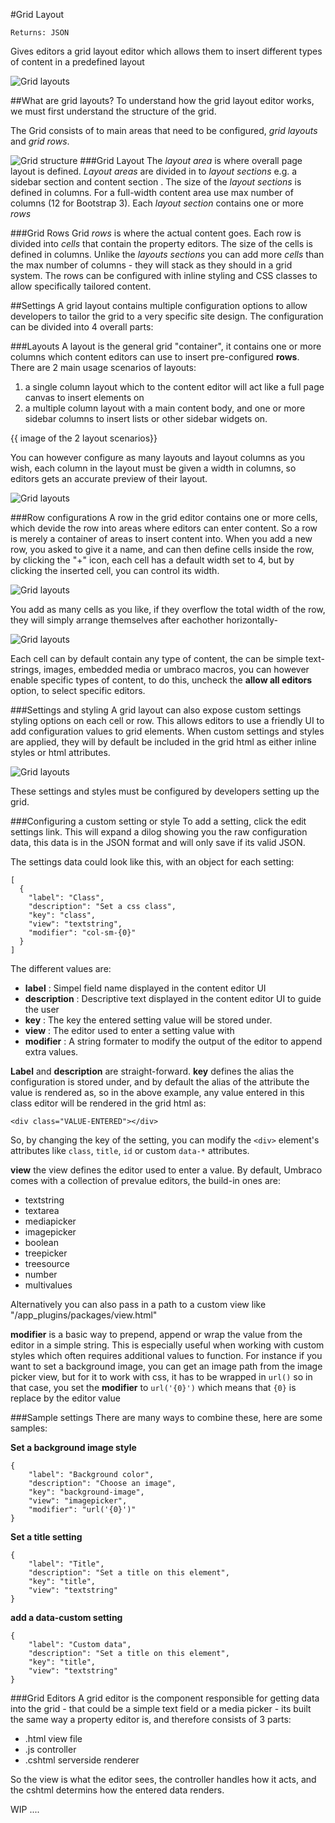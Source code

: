 #Grid Layout

`Returns: JSON`

Gives editors a grid layout editor which allows them to insert different types of content in a predefined layout

![Grid layouts](images/Grid-Layout/editor.png)



##What are grid layouts?
To understand how the grid layout editor works, we must first understand the structure of the grid.

The Grid consists of to main areas that need to be configured, *grid layouts* and *grid rows*.

![Grid structure](images/Grid-Layout/grid-wireframe.jpg)
###Grid Layout
The *layout area* is where overall page layout is defined. 
*Layout areas* are divided in to *layout sections* e.g. a sidebar section and content section	. The size of the *layout sections* is defined in columns. For a full-width content area use max number of columns (12 for Bootstrap 3). Each *layout section* contains one or more *rows* 

###Grid Rows
Grid *rows* is where the actual content goes. Each row is divided into *cells* that contain the property editors. The size of the cells is defined in columns. Unlike the *layouts sections* you can add more *cells* than the max number of columns - they will stack as they should in a grid system. The rows can be configured with inline styling and CSS classes to allow specifically tailored content.



##Settings
A grid layout contains multiple configuration options to allow developers to tailor the grid to a very specific site design.
The configuration can be divided into 4 overall parts:

###Layouts
A layout is the general grid "container", it contains one or more columns which content editors can use to insert pre-configured **rows**. There are 2 main usage scenarios of layouts:

1. a single column layout which to the content editor will act like a full page canvas to insert elements on
2. a multiple column layout with a main content body, and one or more sidebar columns to insert lists or other sidebar widgets on.

{{ image of the 2 layout scenarios}}

You can however configure as many layouts and layout columns as you wish, each column in the layout must be given a width in columns, so editors gets an accurate preview of their layout.


![Grid layouts](images/Grid-Layout/layouts.png)


###Row configurations
A row in the grid editor contains one or more cells, which devide the row into areas where editors can enter content. So a row is merely a container of areas to insert content into. When you add a new row, you asked to give it a name, and can then define cells inside the row, by clicking the "+" icon, each cell has a default width set to 4, but by clicking the inserted cell, you can control its width.

![Grid layouts](images/Grid-Layout/rows.png)

You add as many cells as you like, if they overflow the total width of the row, they will simply arrange themselves after eachother horizontally-

![Grid layouts](images/Grid-Layout/cells.png)

Each cell can by default contain any type of content, the can be simple text-strings, images, embedded media or umbraco macros, you can however enable specific types of content, to do this, uncheck the **allow all editors** option, to select specific editors.


###Settings and styling
A grid layout can also expose custom settings styling options on each cell or row. This allows editors to use a friendly UI to add configuration values to grid elements. When custom settings and styles are applied, they will by default be included in the grid html as either inline styles or html attributes.

![Grid layouts](images/Grid-Layout/settings.png)

These settings and styles must be configured by developers setting up the grid.

###Configuring a custom setting or style
To add a setting, click the edit settings link. This will expand a dilog showing you the raw configuration data, this data is in the JSON format and will only save if its valid JSON.

The settings data could look like this, with an object for each setting:

    [
      {
        "label": "Class",
        "description": "Set a css class",
        "key": "class",
        "view": "textstring",
        "modifier": "col-sm-{0}"
      }
    ]

The different values are:

- **label** : Simpel field name displayed in the content editor UI
- **description** : Descriptive text displayed in the content editor UI to guide the user
- **key** : The key the entered setting value will be stored under.
- **view** : The editor used to enter a setting value with
- **modifier** : A string formater to modify the output of the editor to append extra values.

**Label** and **description** are straight-forward. **key** defines the alias the configuration is stored under, and by default the alias of the attribute the value is rendered as, so in the above example, any value entered in this class editor will be rendered in the grid html as:

    <div class="VALUE-ENTERED"></div>

So, by changing the key of the setting, you can modify the `<div>` element's attributes like `class`, `title`, `id` or custom `data-*` attributes.


**view** the view defines the editor used to enter a value. By default, Umbraco comes with a collection of prevalue editors, the build-in ones are:

- textstring
- textarea
- mediapicker
- imagepicker
- boolean
- treepicker
- treesource
- number
- multivalues

Alternatively you can also pass in a path to a custom view like "/app_plugins/packages/view.html"


**modifier** is a basic way to prepend, append or wrap the value from the editor in a simple string. This is especially useful when working with custom styles which often requires additional values to function. For instance if you want to set a background image, you can get an image path from the image picker view, but for it to work with css, it has to be wrapped in `url()` so in that case, you set the **modifier** to `url('{0}')` which means that `{0}` is replace by the editor value


###Sample settings
There are many ways to combine these, here are some samples:

**Set a background image style**

    {
        "label": "Background color",
        "description": "Choose an image",
        "key": "background-image",
        "view": "imagepicker",
        "modifier": "url('{0}')"
    }


**Set a title setting**

    {
        "label": "Title",
        "description": "Set a title on this element",
        "key": "title",
        "view": "textstring"
    }


**add a data-custom setting**

    {
        "label": "Custom data",
        "description": "Set a title on this element",
        "key": "title",
        "view": "textstring"
    }



###Grid Editors
A grid editor is the component responsible for getting data into the grid - that could be a simple text field or a media picker - its built the same way a property editor is, and therefore consists of 3 parts:

- .html view file
- .js controller
- .cshtml serverside renderer

So the view is what the editor sees, the controller handles how it acts, and the cshtml determins how the entered data renders.

WIP ....
